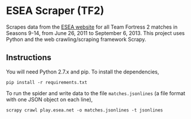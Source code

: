 ESEA Scraper (TF2)
==================

Scrapes data from the [ESEA website](http://play.esea.net/) for all Team Fortress 2 matches
in Seasons 9-14, from June 26, 2011 to September 6, 2013. This project uses Python and the
web crawling/scraping framework Scrapy.

Instructions
------------

You will need Python 2.7.x and pip. To install the dependencies,

```
pip install -r requirements.txt
```

To run the spider and write data to the file `matches.jsonlines` (a file format with one
JSON object on each line),

```
scrapy crawl play.esea.net -o matches.jsonlines -t jsonlines
``` 
